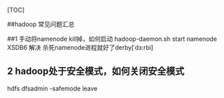 [TOC]

##hadoop 常见问题汇总

##1 手动将namenode kill掉，如何启动
hadoop-daemon.sh start namenode
XSDB6 解决 杀死namenode进程就好了derby[ˈdɜ:rbi]

## 2 hadoop处于安全模式，如何关闭安全模式
hdfs dfsadmin -safemode leave